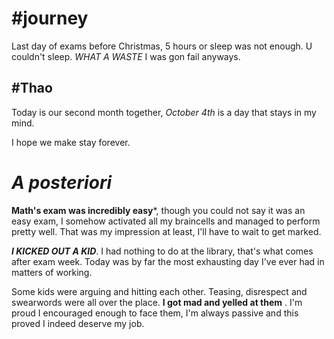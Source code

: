 
# #journey 

Last day of exams before Christmas, 5 hours or sleep was not enough. U couldn't sleep. *WHAT A WASTE* I was gon fail anyways.

## #Thao 

Today is our second month together, *October 4th* is a day that stays in my mind.

I hope we make stay forever.

# *A posteriori*

**Math's exam was incredibly easy***, though you could not say it was an easy exam, I somehow activated all my braincells and managed to perform pretty well. That was my impression at least, I'll have to wait to get marked.

__*I KICKED OUT A KID*__.   I had nothing to do at the library, that's what comes after exam week. Today was by far the most exhausting day I've ever had in matters of working.

Some kids were arguing and hitting each other. Teasing, disrespect and swearwords were all over the place. 
**I got mad and yelled at them** . I'm proud I encouraged enough to face them, I'm always passive and this proved I indeed deserve my job.